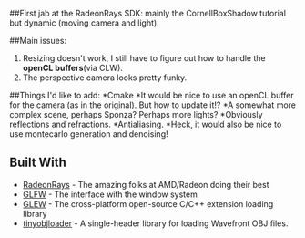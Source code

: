 ##First jab at the RadeonRays SDK: mainly the CornellBoxShadow tutorial but dynamic (moving camera and light).

##Main issues:
1. Resizing doesn't work, I still have to figure out how to handle the **openCL buffers**(via CLW).
2. The perspective camera looks pretty funky.

##Things I'd like to add:
*Cmake
*It would be nice to use an openCL buffer for the camera (as in the original). But how to update it!?
*A somewhat more complex scene, perhaps Sponza? Perhaps more lights?
*Obviously reflections and refractions.
*Antialiasing.
*Heck, it would also be nice to use montecarlo generation and denoising!

## Built With
* [RadeonRays](https://github.com/GPUOpen-LibrariesAndSDKs/RadeonRays_SDK) - The amazing folks at AMD/Radeon doing their best
* [GLFW](http://www.glfw.org/) - The interface with the window system
* [GLEW](http://glew.sourceforge.net/) - The cross-platform open-source C/C++ extension loading library
* [tinyobjloader](https://github.com/syoyo/tinyobjloader) - A single-header library for loading Wavefront OBJ files.
